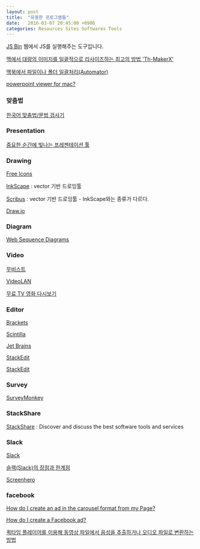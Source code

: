 ```yaml
---
layout: post
title:  "유용한 프로그램들"
date:   2016-03-07 20:45:00 +0900
categories: Resources Sites Softwares Tools
---
```


[JS Bin](http://jsbin.com/?html,output) 웹에서 JS를 실행해주는 도구입니다.

[맥에서 대량의 이미지를 일괄적으로 리사이즈하는 최고의 방법 'Th-MakerX'](http://macnews.tistory.com/951)

[맥북에서 파일이나 폴더 일괄처리(Automator)](http://clack.tistory.com/140)

[powerpoint viewer for mac?](http://answers.microsoft.com/en-us/mac/forum/macoffice2008-macpowerpoint/powerpoint-viewer-for-mac/7e969e04-5984-4781-9166-ec72375541ab?auth=1)

### 맞춤법

[한국어 맞춤법/문법 검사기](http://speller.cs.pusan.ac.kr/PnuSpellerISAPI_201602/)


### Presentation

[중요한 순간에 빛나는 프레젠테이션 툴](https://prezi.com)


### Drawing

[Free Icons](https://icons8.com/c/flat-color-icons)

[InkScape](https://inkscape.org/) : vector 기반 드로잉툴

[Scribus](http://wiki.scribus.net/canvas/Download) : vector 기반 드로잉툴 - InkScape와는 종류가 다르다.

[Draw.io](https://www.draw.io)


### Diagram

[Web Sequence Diagrams](https://www.websequencediagrams.com)

### Video

[무비스트](http://cocoable.tistory.com)

[VideoLAN](http://www.videolan.org/vlc/)

[무료 TV 영화 다시보기](http://ontvkorea.com)


### Editor

[Brackets](http://brackets.io)

[Scintilla](http://www.scintilla.org)

[Jet Brains](https://www.jetbrains.com)

[StackEdit](https://stackedit.io)

[StackEdit](https://stackedit.io/editor)


### Survey

[SurveyMonkey](https://ko.surveymonkey.com)


### StackShare

[StackShare](http://stackshare.io) : Discover and discuss the best software tools and services


### Slack

[Slack](https://slack.com)

[슬랙(Slack)의 장점과 한계점](http://blog.collabee.co.kr/45)

[Screenhero](https://screenhero.com)


### facebook

[How do I create an ad in the carousel format from my Page?](https://www.facebook.com/business/help/547425075396856)

[How do I create a Facebook ad?](https://www.facebook.com/business/help/132037906870538)



[퀵타임 플레이어를 이용해 동영상 파일에서 음성을 추출하거나 오디오 파일로 변환하는 방법](http://macnews.tistory.com/4454)
